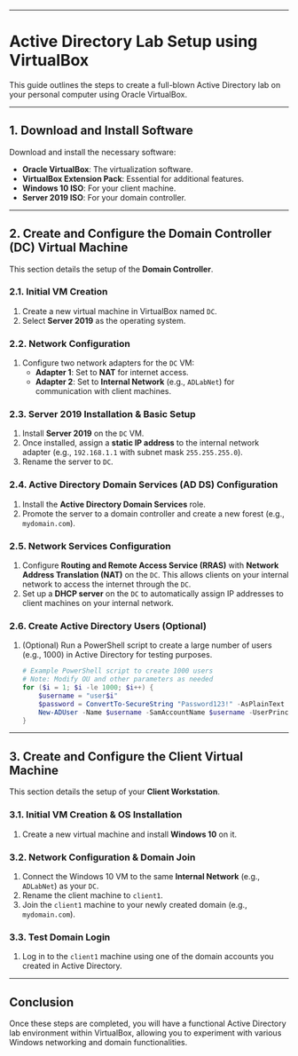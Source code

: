 
-----

# Active Directory Lab Setup using VirtualBox

This guide outlines the steps to create a full-blown Active Directory lab on your personal computer using Oracle VirtualBox.

-----

## 1\. Download and Install Software

Download and install the necessary software:

  * **Oracle VirtualBox**: The virtualization software.
  * **VirtualBox Extension Pack**: Essential for additional features.
  * **Windows 10 ISO**: For your client machine.
  * **Server 2019 ISO**: For your domain controller.

-----

## 2\. Create and Configure the Domain Controller (DC) Virtual Machine

This section details the setup of the **Domain Controller**.

### 2.1. Initial VM Creation

1.  Create a new virtual machine in VirtualBox named `DC`.
2.  Select **Server 2019** as the operating system.

### 2.2. Network Configuration

1.  Configure two network adapters for the `DC` VM:
      * **Adapter 1**: Set to **NAT** for internet access.
      * **Adapter 2**: Set to **Internal Network** (e.g., `ADLabNet`) for communication with client machines.

### 2.3. Server 2019 Installation & Basic Setup

1.  Install **Server 2019** on the `DC` VM.
2.  Once installed, assign a **static IP address** to the internal network adapter (e.g., `192.168.1.1` with subnet mask `255.255.255.0`).
3.  Rename the server to `DC`.

### 2.4. Active Directory Domain Services (AD DS) Configuration

1.  Install the **Active Directory Domain Services** role.
2.  Promote the server to a domain controller and create a new forest (e.g., `mydomain.com`).

### 2.5. Network Services Configuration

1.  Configure **Routing and Remote Access Service (RRAS)** with **Network Address Translation (NAT)** on the `DC`. This allows clients on your internal network to access the internet through the `DC`.
2.  Set up a **DHCP server** on the `DC` to automatically assign IP addresses to client machines on your internal network.

### 2.6. Create Active Directory Users (Optional)

1.  (Optional) Run a PowerShell script to create a large number of users (e.g., 1000) in Active Directory for testing purposes.

    ```powershell
    # Example PowerShell script to create 1000 users
    # Note: Modify OU and other parameters as needed
    for ($i = 1; $i -le 1000; $i++) {
        $username = "user$i"
        $password = ConvertTo-SecureString "Password123!" -AsPlainText -Force
        New-ADUser -Name $username -SamAccountName $username -UserPrincipalName "$username@mydomain.com" -AccountPassword $password -Enabled $true -DisplayName "User $i"
    }
    ```

-----

## 3\. Create and Configure the Client Virtual Machine

This section details the setup of your **Client Workstation**.

### 3.1. Initial VM Creation & OS Installation

1.  Create a new virtual machine and install **Windows 10** on it.

### 3.2. Network Configuration & Domain Join

1.  Connect the Windows 10 VM to the same **Internal Network** (e.g., `ADLabNet`) as your `DC`.
2.  Rename the client machine to `client1`.
3.  Join the `client1` machine to your newly created domain (e.g., `mydomain.com`).

### 3.3. Test Domain Login

1.  Log in to the `client1` machine using one of the domain accounts you created in Active Directory.

-----

## Conclusion

Once these steps are completed, you will have a functional Active Directory lab environment within VirtualBox, allowing you to experiment with various Windows networking and domain functionalities.
